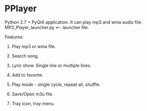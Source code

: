 # PPlayer
Python 2.7 + PyQt4 application. It can play mp3 and wma audio file.
MP3_Player_launcher.py  <-- launcher file.

Features:

1. Play mp3 or wma file.

2. Search song.

3. Lyric show. Single line or multiple lines.

4. Add to favorite.

5. Play mode - single cycle, repeat all, shuffle.

6. Save/Open m3u file.

7. Tray icon, tray menu.

